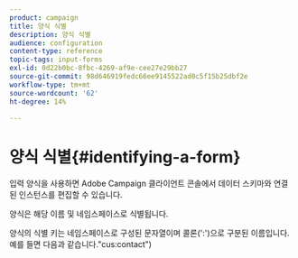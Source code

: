 ```yaml
---
product: campaign
title: 양식 식별
description: 양식 식별
audience: configuration
content-type: reference
topic-tags: input-forms
exl-id: 0d22b0bc-8fbc-4269-af9e-cee27e29bb27
source-git-commit: 98d646919fedc66ee9145522ad0c5f15b25dbf2e
workflow-type: tm+mt
source-wordcount: '62'
ht-degree: 14%

---
```


# 양식 식별{#identifying-a-form}

입력 양식을 사용하면 Adobe Campaign 클라이언트 콘솔에서 데이터 스키마와 연결된 인스턴스를 편집할 수 있습니다.

양식은 해당 이름 및 네임스페이스로 식별됩니다.

양식의 식별 키는 네임스페이스로 구성된 문자열이며 콜론(&#39;:&#39;)으로 구분된 이름입니다. 예를 들면 다음과 같습니다.&quot;cus:contact&quot;)
